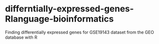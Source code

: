 # differntially-expressed-genes-Rlanguage-bioinformatics
Finding differentially expressed genes for GSE19143 dataset from the GEO database with R
